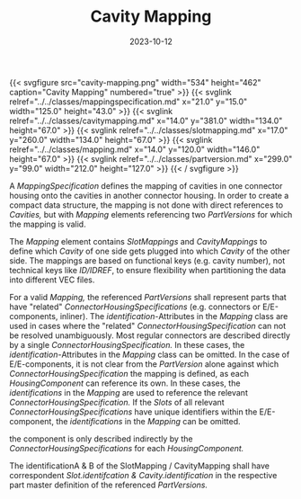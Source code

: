 ﻿---
title: Cavity Mapping
toc: false
type: specs
layout: diagram
date: "2023-10-12"
draft: false
specification: VEC
version: 2.1.0
documentType: "Recommendation"
elementType: Diagram
classes:
  - MappingSpecification
  - CavityMapping
  - SlotMapping
  - Mapping
  - PartVersion
menu:
  VEC-2.1.0:    
    parent: component-characteristics
    identifier: component-characteristics/cavity-mapping
    weight: 1005011 

# Prev/next pager order (if `docs_section_pager` enabled in `params.toml`)
weight: 1005011
---
{{< svgfigure src="cavity-mapping.png" width="534" height="462" caption="Cavity Mapping" numbered="true" >}}
  {{< svglink relref="../../classes/mappingspecification.md" x="21.0" y="15.0" width="125.0" height="43.0" >}}
  {{< svglink relref="../../classes/cavitymapping.md" x="14.0" y="381.0" width="134.0" height="67.0" >}}
  {{< svglink relref="../../classes/slotmapping.md" x="17.0" y="260.0" width="134.0" height="67.0" >}}
  {{< svglink relref="../../classes/mapping.md" x="14.0" y="120.0" width="146.0" height="67.0" >}}
  {{< svglink relref="../../classes/partversion.md" x="299.0" y="99.0" width="212.0" height="127.0" >}}
{{< / svgfigure >}}
<p> A <i>MappingSpecification </i>defines the mapping of cavities in one connector housing onto the cavities in another connector housing. In order to create a compact data structure, the mapping is not done with direct references to <i>Cavities, </i>but with <i>Mapping</i> elements referencing two <i>PartVersions </i>for which the mapping is valid.      </p>      <p> The <i>Mapping</i> element contains <i>SlotMappings</i> and <i>CavityMappings </i>to define which <i>Cavity</i> of one side gets plugged into which <i>Cavity</i> of the other side. The mappings are based on functional keys (e.g. cavity number), not technical keys like <i>ID/IDREF</i>, to ensure flexibility when partitioning the data into different VEC&#160;files.      </p>      <p> For a valid <i>Mapping, </i>the referenced <i>PartVersions </i>shall represent parts that have &quot;related&quot; <i>ConnectorHousingSpecifications </i>(e.g. connectors or E/E-components, inliner). The <i>identification-</i>Attributes in the <i>Mapping</i> class are used in cases where the &quot;related&quot; <i>ConnectorHousingSpecification</i> can not be resolved unambiguously. Most regular connectors are described directly by a single <i>ConnectorHousingSpecification.</i> In these cases, the <i>identification-</i>Attributes in the <i>Mapping </i>class can be omitted. In the case of E/E-components, it is not clear from the <i>PartVersion</i> alone against which <i>ConnectorHousingSpecification</i> the mapping is defined, as each <i>HousingComponent</i> can reference its own. In these cases, the <i>identifications </i>in the <i>Mapping </i>are used to reference the relevant <i>ConnectorHousingSpecification. </i>If the <i>Slots</i> of all relevant <i>ConnectorHousingSpecifications</i> have unique identifiers within the E/E-component, the <i>identifications </i>in the<i> Mapping </i>can be omitted.      </p>      <p> the component is only described indirectly by the <i>ConnectorHousingSpecifications </i>for each <i>HousingComponent. </i>      </p>      <p> The identificationA&#160;&amp;&#160;B of the SlotMapping /&#160;CavityMapping shall have correspondent <i>Slot.identifcation &amp;&#160;Cavity.identification</i> in the respective part master definition of the referenced <i>PartVersions. </i>      </p>      <p> <i>&#160;</i>      </p>